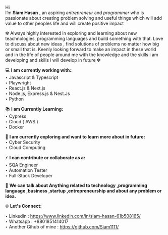Hi   
I’m **Siam Hasan** , an aspiring *entrepreneur* and *programmer* who is passionate about creating problem solving and useful things which will add value to other peoples life and will create positive impact<br>

❇ Always highly interested in exploring and learning about new teachnologies, programming languages and build something with that. Love to discuss about new ideas , find solutions of problems no matter how big or small that is. Keenly looking forward to make an impact in these world and in the life of people around me with the knowledge and the skills i am developing and skills i will develop in future ❇<br>

💻 **I am currently working with:**:<br>
  ‣ Javascript & Typescript<br>
  ‣ Playwright<br>
  ‣ React.js & Next.js<br>
  ‣ Node.js, Express.js & Nest.Js<br>
  ‣ Python<br>

📚 **I am Currently Learning:**<br>
  ‣ Cypress<br>
  ‣ Cloud ( AWS ) <br>
  ‣ Docker<br>

📅  **I am currently exploring and want to learn more about in future:**<br>
  ‣ Cyber Security<br>
  ‣ Cloud Computing<br>
  
 ⚡ **I can contribute or collaborate as a:**<br>
 ‣ SQA Engineer<br>
 ‣ Automation Tester<br>
 ‣ Full-Stack Developer <br>
 

💬 **We can talk about Anything related to technology ,programming language ,business ,startup ,entrepreneurship and about any problem or idea.**

🌐 **Let's Connect:**<br>

‣ Linkedin : https://www.linkedin.com/in/siam-hasan-61b508165/<br>
‣ Whatsapp : +8801851414017 <br>
‣ Another Gihub of mine : https://github.com/Siam1111/


<!---
Siam1111/Siam1111 is a ✨ special ✨ repository because its `README.md` (this file) appears on your GitHub profile.
You can click the Preview link to take a look at your changes.
--->
